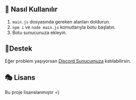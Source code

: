 
## 🎊 Nasıl Kullanılır
1. `main.js` dosyasında gereken alanları doldurun.
2. `npm i` ve `node main.js` komutlarıyla botu başlatın.
3. Botu sunucunuza ekleyin.

## 🧨Destek
Eğer problem yaşıyorsan [Discord Sunucumuza](https://discord.gg/a2RvZm5KN8) katılabilirsin.


## 🎭 Lisans

Bu proje lisanslanmıştır =)
